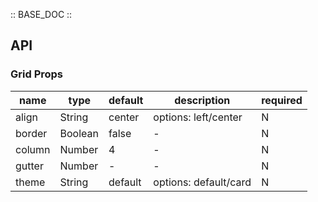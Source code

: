 :: BASE_DOC ::

## API

### Grid Props

name | type | default | description | required
-- | -- | -- | -- | --
align | String | center | options: left/center | N
border | Boolean | false | \- | N
column | Number | 4 | \- | N
gutter | Number | - | \- | N
theme | String | default | options: default/card | N
